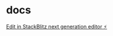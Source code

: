# docs

[Edit in StackBlitz next generation editor ⚡️](https://stackblitz.com/~/github.com/donoteslabs/docs)